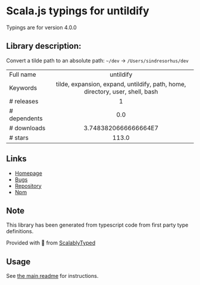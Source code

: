 
# Scala.js typings for untildify

Typings are for version 4.0.0

## Library description:
Convert a tilde path to an absolute path: `~/dev` → `/Users/sindresorhus/dev`

|                    |                 |
| ------------------ | :-------------: |
| Full name          | untildify |
| Keywords           | tilde, expansion, expand, untildify, path, home, directory, user, shell, bash |
| # releases         | 1 |
| # dependents       | 0.0 |
| # downloads        | 3.7483820666666664E7 |
| # stars            | 113.0 |

## Links
- [Homepage](https://github.com/sindresorhus/untildify#readme)
- [Bugs](https://github.com/sindresorhus/untildify/issues)
- [Repository](https://github.com/sindresorhus/untildify)
- [Npm](https://www.npmjs.com/package/untildify)
    


## Note
This library has been generated from typescript code from first party type definitions.

Provided with :purple_heart: from [ScalablyTyped](https://github.com/oyvindberg/ScalablyTyped)

## Usage
See [the main readme](../../readme.md) for instructions.


